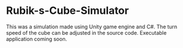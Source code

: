 # Rubik-s-Cube-Simulator

This was a simulation made using Unity game engine and C#. The turn speed of the cube can be adjusted in the source code. Executable application coming soon.
